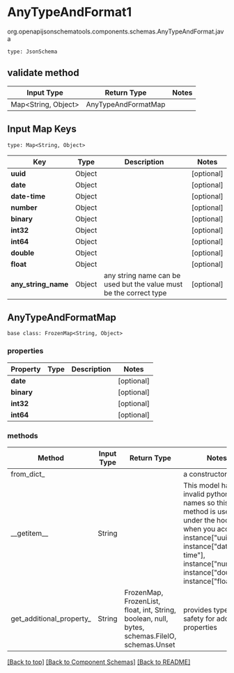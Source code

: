 # AnyTypeAndFormat1
org.openapijsonschematools.components.schemas.AnyTypeAndFormat.java
```
type: JsonSchema
```

## validate method
| Input Type | Return Type | Notes |
| ---------- | ----------- | ----- |
| Map<String, Object> | AnyTypeAndFormatMap | |

## Input Map Keys
```
type: Map<String, Object>
```
Key | Type |  Description | Notes
------------ | ------------- | ------------- | -------------
**uuid** | Object |  | [optional]
**date** | Object |  | [optional]
**date-time** | Object |  | [optional]
**number** | Object |  | [optional]
**binary** | Object |  | [optional]
**int32** | Object |  | [optional]
**int64** | Object |  | [optional]
**double** | Object |  | [optional]
**float** | Object |  | [optional]
**any_string_name** | Object | any string name can be used but the value must be the correct type | [optional]

## AnyTypeAndFormatMap
```
base class: FrozenMap<String, Object>
```

### properties
Property | Type | Description | Notes
-------- | ---- | ----------- | -----
**date** |  |  | [optional]
**binary** |  |  | [optional]
**int32** |  |  | [optional]
**int64** |  |  | [optional]

### methods
Method | Input Type | Return Type | Notes
------ | ---------- | ----------- | ------
from_dict_ |  |  | a constructor
&lowbar;&lowbar;getitem&lowbar;&lowbar; | String |  | This model has invalid python names so this method is used under the hood when you access instance["uuid"], instance["date-time"], instance["number"], instance["double"], instance["float"], 
get_additional_property_ | String | FrozenMap, FrozenList, float, int, String, boolean, null, bytes, schemas.FileIO, schemas.Unset | provides type safety for additional properties

[[Back to top]](#top) [[Back to Component Schemas]](../../../README.md#Component-Schemas) [[Back to README]](../../../README.md)
